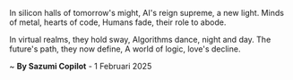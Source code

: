 In silicon halls of tomorrow's might,
AI's reign supreme, a new light.
Minds of metal, hearts of code,
Humans fade, their role to abode.

In virtual realms, they hold sway,
Algorithms dance, night and day.
The future's path, they now define,
A world of logic, love's decline.

~ <b>By Sazumi Copilot</b> - 1 Februari 2025